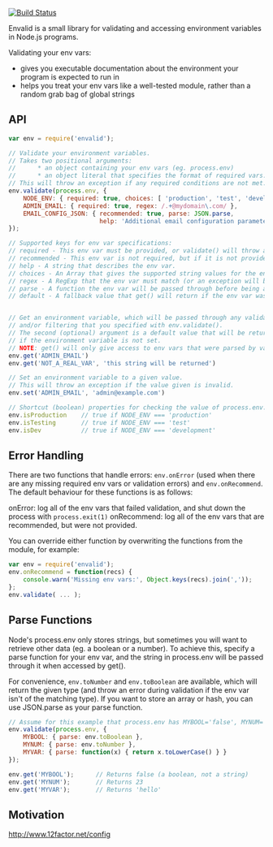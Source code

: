 [![Build Status](https://secure.travis-ci.org/af/envalid.png)](http://travis-ci.org/af/envalid)

Envalid is a small library for validating and accessing environment variables in
Node.js programs.

Validating your env vars:

* gives you executable documentation about the environment your program is expected to run in
* helps you treat your env vars like a well-tested module, rather than a random grab bag of global strings


## API

```js
var env = require('envalid');

// Validate your environment variables.
// Takes two positional arguments:
//      * an object containing your env vars (eg. process.env)
//      * an object literal that specifies the format of required vars.
// This will throw an exception if any required conditions are not met.
env.validate(process.env, {
    NODE_ENV: { required: true, choices: [ 'production', 'test', 'development' ] },
    ADMIN_EMAIL: { required: true, regex: /.+@mydomain\.com/ },
    EMAIL_CONFIG_JSON: { recommended: true, parse: JSON.parse,
                         help: 'Additional email configuration parameters' }
});

// Supported keys for env var specifications:
// required - This env var must be provided, or validate() will throw an exception
// recommended - This env var is not required, but if it is not provided, a warning will be logged
// help - A string that describes the env var.
// choices - An Array that gives the supported string values for the env var.
// regex - A RegExp that the env var must match (or an exception will be thrown)
// parse - A function the env var will be passed through before being accessed with get()
// default - A fallback value that get() will return if the env var wasn't specified


// Get an environment variable, which will be passed through any validation
// and/or filtering that you specified with env.validate().
// The second (optional) argument is a default value that will be returned
// if the environment variable is not set.
// NOTE: get() will only give access to env vars that were parsed by validate() or set()
env.get('ADMIN_EMAIL')
env.get('NOT_A_REAL_VAR', 'this string will be returned')

// Set an environment variable to a given value.
// This will throw an exception if the value given is invalid.
env.set('ADMIN_EMAIL', 'admin@example.com')

// Shortcut (boolean) properties for checking the value of process.env.NODE_ENV
env.isProduction    // true if NODE_ENV === 'production'
env.isTesting       // true if NODE_ENV === 'test'
env.isDev           // true if NODE_ENV === 'development'
```


## Error Handling

There are two functions that handle errors: `env.onError` (used when there are any missing
required env vars or validation errors) and `env.onRecommend`. The default behaviour for these
functions is as follows:

onError: log all of the env vars that failed validation, and shut down the process with `process.exit(1)`
onRecommend: log all of the env vars that are recommended, but were not provided.

You can override either function by overwriting the functions from the module, for example:

```js
var env = require('envalid');
env.onRecommend = function(recs) {
    console.warn('Missing env vars:', Object.keys(recs).join(','));
};
env.validate( ... );
```


## Parse Functions

Node's process.env only stores strings, but sometimes you will want to retrieve other data
(eg. a boolean or a number). To achieve this, specify a parse function for your env var, and
the string in process.env will be passed through it when accessed by get().

For convenience, `env.toNumber` and `env.toBoolean` are available, which will return the
given type (and throw an error during validation if the env var isn't of the matching type).
If you want to store an array or hash, you can use JSON.parse as your parse function.

```js
// Assume for this example that process.env has MYBOOL='false', MYNUM='23', MYVAR='Hello'
env.validate(process.env, {
    MYBOOL: { parse: env.toBoolean },
    MYNUM: { parse: env.toNumber },
    MYVAR: { parse: function(x) { return x.toLowerCase() } }
});

env.get('MYBOOL');      // Returns false (a boolean, not a string)
env.get('MYNUM');       // Returns 23
env.get('MYVAR');       // Returns 'hello'
```


## Motivation

http://www.12factor.net/config
